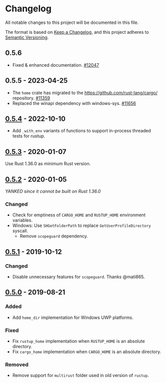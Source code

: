 # Changelog

All notable changes to this project will be documented in this file.

The format is based on [Keep a Changelog](https://keepachangelog.com/en/1.0.0/),
and this project adheres to
[Semantic Versioning](https://semver.org/spec/v2.0.0.html).

## 0.5.6

- Fixed & enhanced documentation.
  [#12047](https://github.com/rust-lang/cargo/pull/12047)

## 0.5.5 - 2023-04-25

- The `home` crate has migrated to the <https://github.com/rust-lang/cargo/>
  repository. [#11359](https://github.com/rust-lang/cargo/pull/11359)
- Replaced the winapi dependency with windows-sys.
  [#11656](https://github.com/rust-lang/cargo/pull/11656)

## [0.5.4] - 2022-10-10

- Add `_with_env` variants of functions to support in-process threaded tests for
  rustup.

## [0.5.3] - 2020-01-07

Use Rust 1.36.0 as minimum Rust version.

## [0.5.2] - 2020-01-05

_YANKED since it cannot be built on Rust 1.36.0_

### Changed

- Check for emptiness of `CARGO_HOME` and `RUSTUP_HOME` environment variables.
- Windows: Use `SHGetFolderPath` to replace `GetUserProfileDirectory` syscall.
  - Remove `scopeguard` dependency.

## [0.5.1] - 2019-10-12

### Changed

- Disable unnecessary features for `scopeguard`. Thanks @mati865.

## [0.5.0] - 2019-08-21

### Added

- Add `home_dir` implementation for Windows UWP platforms.

### Fixed

- Fix `rustup_home` implementation when `RUSTUP_HOME` is an absolute directory.
- Fix `cargo_home` implementation when `CARGO_HOME` is an absolute directory.

### Removed

- Remove support for `multirust` folder used in old version of `rustup`.

[0.5.4]: https://github.com/brson/home/compare/v0.5.3...v0.5.4
[0.5.3]: https://github.com/brson/home/compare/v0.5.2...v0.5.3
[0.5.2]: https://github.com/brson/home/compare/v0.5.1...v0.5.2
[0.5.1]: https://github.com/brson/home/compare/v0.5.0...v0.5.1
[0.5.0]: https://github.com/brson/home/compare/0.4.2...v0.5.0
